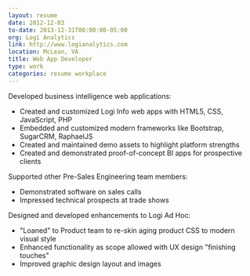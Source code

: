 ```yaml
---
layout: resume
date: 2012-12-03
to-date: 2013-12-31T00:00:00-05:00
org: Logi Analytics
link: http://www.logianalytics.com
location: McLean, VA
title: Web App Developer
type: work
categories: resume workplace
---
```


Developed business intelligence web applications:

- Created and customized Logi Info web apps with <span class="skill">HTML5</span>, <span class="skill">CSS</span>, <span class="skill">JavaScript</span>, <span class="skill">PHP</span>
- Embedded and customized modern frameworks like <span class="skill">Bootstrap</span>, <span class="skill">SugarCRM</span>, <span class="skill">RaphaelJS</span>
- Created and maintained demo assets to highlight platform strengths
- Created and demonstrated proof-of-concept BI apps for prospective clients

Supported other Pre-Sales Engineering team members:

- Demonstrated software on sales calls
- Impressed technical prospects at trade shows

Designed and developed enhancements to Logi Ad Hoc:

- "Loaned" to Product team to re-skin aging product <span class="skill">CSS</span> to modern visual style
- Enhanced functionality as scope allowed with <span class="skill">UX design</span> "finishing touches"
- Improved <span class="skill">graphic design</span> layout and images
